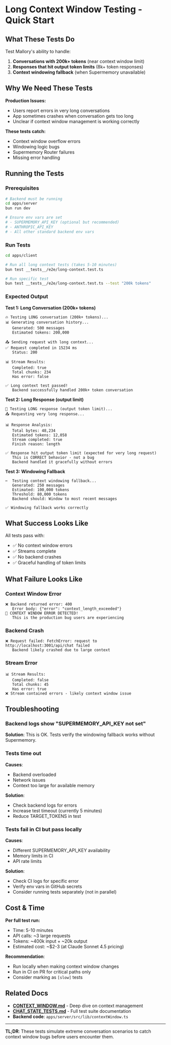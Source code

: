 # Long Context Window Testing - Quick Start

## What These Tests Do

Test Mallory's ability to handle:
1. **Conversations with 200k+ tokens** (near context window limit)
2. **Responses that hit output token limits** (8k+ token responses)
3. **Context windowing fallback** (when Supermemory unavailable)

## Why We Need These Tests

**Production Issues:**
- Users report errors in very long conversations
- App sometimes crashes when conversation gets too long
- Unclear if context window management is working correctly

**These tests catch:**
- Context window overflow errors
- Windowing logic bugs
- Supermemory Router failures
- Missing error handling

## Running the Tests

### Prerequisites
```bash
# Backend must be running
cd apps/server
bun run dev

# Ensure env vars are set
# - SUPERMEMORY_API_KEY (optional but recommended)
# - ANTHROPIC_API_KEY
# - All other standard backend env vars
```

### Run Tests
```bash
cd apps/client

# Run all long context tests (takes 5-10 minutes)
bun test __tests__/e2e/long-context.test.ts

# Run specific test
bun test __tests__/e2e/long-context.test.ts --test "200k tokens"
```

### Expected Output

**Test 1: Long Conversation (200k+ tokens)**
```
🔥 Testing LONG conversation (200k+ tokens)...
📊 Generating conversation history...
   Generated: 500 messages
   Estimated tokens: 200,000

📤 Sending request with long context...
✅ Request completed in 15234 ms
   Status: 200

📊 Stream Results:
   Completed: true
   Total chunks: 234
   Has error: false

✅ Long context test passed!
   Backend successfully handled 200k+ token conversation
```

**Test 2: Long Response (output limit)**
```
📝 Testing LONG response (output token limit)...
📤 Requesting very long response...

📊 Response Analysis:
   Total bytes: 48,234
   Estimated tokens: 12,058
   Stream completed: true
   Finish reason: length

✅ Response hit output token limit (expected for very long request)
   This is CORRECT behavior - not a bug
   Backend handled it gracefully without errors
```

**Test 3: Windowing Fallback**
```
✂️  Testing context windowing fallback...
   Generated: 250 messages
   Estimated: 100,000 tokens
   Threshold: 80,000 tokens
   Backend should: Window to most recent messages

✅ Windowing fallback works correctly
```

## What Success Looks Like

All tests pass with:
- ✅ No context window errors
- ✅ Streams complete
- ✅ No backend crashes
- ✅ Graceful handling of token limits

## What Failure Looks Like

### Context Window Error
```
❌ Backend returned error: 400
   Error body: {"error": "context_length_exceeded"}
🚨 CONTEXT WINDOW ERROR DETECTED!
   This is the production bug users are experiencing
```

### Backend Crash
```
❌ Request failed: FetchError: request to http://localhost:3001/api/chat failed
   Backend likely crashed due to large context
```

### Stream Error
```
📊 Stream Results:
   Completed: false
   Total chunks: 45
   Has error: true
❌ Stream contained errors - likely context window issue
```

## Troubleshooting

### Backend logs show "SUPERMEMORY_API_KEY not set"
**Solution**: This is OK. Tests verify the windowing fallback works without Supermemory.

### Tests time out
**Causes**:
- Backend overloaded
- Network issues
- Context too large for available memory

**Solution**:
- Check backend logs for errors
- Increase test timeout (currently 5 minutes)
- Reduce TARGET_TOKENS in test

### Tests fail in CI but pass locally
**Causes**:
- Different SUPERMEMORY_API_KEY availability
- Memory limits in CI
- API rate limits

**Solution**:
- Check CI logs for specific error
- Verify env vars in GitHub secrets
- Consider running tests separately (not in parallel)

## Cost & Time

**Per full test run:**
- Time: 5-10 minutes
- API calls: ~3 large requests
- Tokens: ~400k input + ~20k output
- Estimated cost: ~$2-3 (at Claude Sonnet 4.5 pricing)

**Recommendation**: 
- Run locally when making context window changes
- Run in CI on PR for critical paths only
- Consider marking as `[slow]` tests

## Related Docs

- **[CONTEXT_WINDOW.md](./CONTEXT_WINDOW.md)** - Deep dive on context management
- **[CHAT_STATE_TESTS.md](./CHAT_STATE_TESTS.md)** - Full test suite documentation
- **Backend code**: `apps/server/src/lib/contextWindow.ts`

---

**TL;DR**: These tests simulate extreme conversation scenarios to catch context window bugs before users encounter them.

